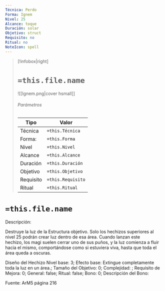 ```yaml
---
Técnica: Perdo
Forma: Ignem
Nivel: 25
Alcance: toque 
Duración: solar  
Objetivo: struct
Requisito: no
Ritual: no
NoteIcon: spell
---
```


> [!infobox|right]
> # `=this.file.name`
> ![[Ignem.png|cover hsmall]]
> ###### Parámetros
> Tipo |  Valor |
> ---|---|
> Técnica  | `=this.Técnica`  |
> Forma: | `=this.Forma`  |
> Nivel | `=this.Nivel`  |
> Alcance | `=this.Alcance` |
> Duración | `=this.Duración` |
> Objetivo | `=this.Objetivo` |
> Requisito | `=this.Requisito` |
> Ritual | `=this.Ritual` |

# `=this.file.name`
Descripción: <p>Destruye la luz de la Estructura objetivo. Solo los hechizos superiores al nivel 25 podrán crear luz dentro de esa área. Cuando lanzan este hechizo, los magi suelen cerrar uno de sus puños, y la luz comienza a fluir hacia el mismo, comportándose como si estuviera viva, hasta que toda el área queda a oscuras.</p>

Diseño del Hechizo
Nivel base: 3; Efecto base: Extingue completamente toda la luz en un área.;  Tamaño del Objetivo: 0; Complejidad: ; Requisito de Mejora: 0; General: false; Ritual: false; Bono: 0; Descripción del Bono: 

Fuente: ArM5 página 216